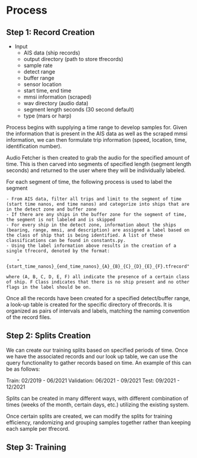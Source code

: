# Process

## Step 1: Record Creation

- Input
    - AIS data (ship records)
    - output directory (path to store tfrecords)
    - sample rate
    - detect range
    - buffer range
    - sensor location
    - start time, end time
    - mmsi information (scraped)
    - wav directory (audio data)
    - segment length seconds (30 second default)
    - type (mars or harp)

Process begins with supplying a time range to develop samples for. 
Given the information that is present in the AIS data as well as the scraped mmsi information, we can then formulate trip information (speed, location, time, identification number).

Audio Fetcher is then created to grab the audio for the specified amount of time. This is then carved into segments of specified length (segment length seconds) and returned to the user where they will be individually labeled. 

For each segment of time, the following process is used to label the segment

    - From AIS data, filter all trips and limit to the segment of time (start time nanos, end time nanos) and categorize into ships that are in the detect zone and buffer zone
    - If there are any ships in the buffer zone for the segment of time, the segment is not labeled and is skipped
    - For every ship in the detect zone, information about the ships (bearing, range, mmsi, and description) are assigned a label based on the class of ship that is being identified. A list of these classifications can be found in constants.py. 
    - Using the label information above results in the creation of a single tfrecord, denoted by the format:
    
        "{start_time_nanos}_{end_time_nanos}_{A}_{B}_{C}_{D}_{E}_{F}.tfrecord"

    where (A, B, C, D, E, F) all indicate the presence of a certain class of ship. F Class indicates that there is no ship present and no other flags in the label should be on.

Once all the records have been created for a specified detect/buffer range, a look-up table is created for the specific directory of tfrecords. It is organized as pairs of intervals and labels, matching the naming convention of the record files.

## Step 2: Splits Creation

We can create our training splits based on specified periods of time. Once we have the associated records and our look up table, we can use the query functionality to gather records based on time. An example of this can be as follows:

Train: 02/2019 - 06/2021
Validation: 06/2021 - 09/2021
Test: 09/2021 - 12/2021

Splits can be created in many different ways, with different combination of times (weeks of the month, certain days, etc.) utilizing the existing system.

Once certain splits are created, we can modify the splits for training efficiency, randomizing and grouping samples together rather than keeping each sample per tfrecord. 

## Step 3: Training



